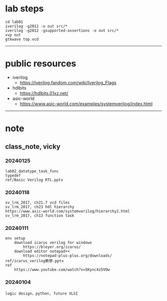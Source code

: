 # lab steps
	cd lab01
	iverilog -g2012 -o out src/*
	iverilog -g2012 -gsupported-assertions -o out src/*
	vvp out
	gtkwave top.vcd
---
# public resources
- iverilog
	- https://iverilog.fandom.com/wiki/Iverilog_Flags
- hdlbits
	- https://hdlbits.01xz.net/
- asic-world
	- https://www.asic-world.com/examples/systemverilog/index.html	
---
# note
## class_note, vicky
### 20240125
	lab02_datatype_task_func
	typedef
	ref/Basic Verilog RTL.pptx
	
### 20240118
	sv_lrm_2017, ch21.7 vcd files
	sv_lrm_2017, ch23 hdl hierarchy
	https://www.asic-world.com/systemverilog/hierarchy2.html
	sv_lrm_2017, ch13 function task

### 20240111
	env setup
		download icarus verilog for windows
			https://bleyer.org/icarus/
		download editor notepad++
			https://notepad-plus-plus.org/downloads/
	ref/icarus_verilog教學.pptx
	ref
		https://www.youtube.com/watch?v=5Kync4z5VOw
### 20240104
	logic design，python, future VLSI

	